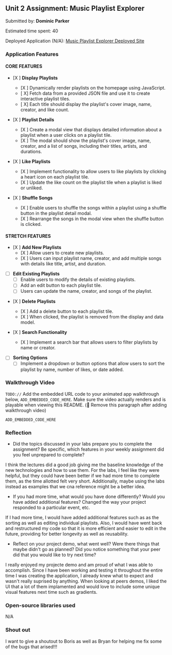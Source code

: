 ## Unit 2 Assignment: Music Playlist Explorer

Submitted by: **Dominic Parker**

Estimated time spent: 40

Deployed Application (N/A): [Music Playlist Explorer Deployed Site](ADD_LINK_HERE)

### Application Features

#### CORE FEATURES

- [X ] **Display Playlists**
  - [X ] Dynamically render playlists on the homepage using JavaScript.
  - [ X] Fetch data from a provided JSON file and use it to create interactive playlist tiles.
  - [ X] Each title should display the playlist's cover image, name, creator, and like count.

- [X ] **Playlist Details**
  - [X ] Create a modal view that displays detailed information about a playlist when a user clicks on a playlist tile.
  - [X ] The modal should show the playlist's cover image, name, creator, and a list of songs, including their titles, artists, and durations.

- [X ] **Like Playlists**
  - [X ] Implement functionality to allow users to like playlists by clicking a heart icon on each playlist tile.
  - [X ] Update the like count on the playlist tile when a playlist is liked or unliked.

- [X ] **Shuffle Songs**
  - [X ] Enable users to shuffle the songs within a playlist using a shuffle button in the playlist detail modal.
  - [X ] Rearrange the songs in the modal view when the shuffle button is clicked.

#### STRETCH FEATURES

- [X ] **Add New Playlists**
  - [X ] Allow users to create new playlists.
  - [X ] Users can input playlist name, creator, and add multiple songs with details like title, artist, and duration.

- [ ] **Edit Existing Playlists**
  - [ ] Enable users to modify the details of existing playlists.
  - [ ] Add an edit button to each playlist tile.
  - [ ] Users can update the name, creator, and songs of the playlist.

- [X ] **Delete Playlists**
  - [X ] Add a delete button to each playlist tile.
  - [X ] When clicked, the playlist is removed from the display and data model.

- [X ] **Search Functionality**
  - [X ] Implement a search bar that allows users to filter playlists by name or creator.

- [ ] **Sorting Options**
  - [ ] Implement a dropdown or button options that allow users to sort the playlist by name, number of likes, or date added.

### Walkthrough Video

`TODO://` Add the embedded URL code to your animated app walkthrough below, `ADD_EMBEDDED_CODE_HERE`. Make sure the video actually renders and is playable when viewing this README. (🚫 Remove this paragraph after adding walkthrough video)

`ADD_EMBEDDED_CODE_HERE`

### Reflection

* Did the topics discussed in your labs prepare you to complete the assignment? Be specific, which features in your weekly assignment did you feel unprepared to complete?

I think the lectures did a good job giving me the baseline knowledge of the new technologies and how to use them. For the labs, I feel like they were helpful, but they could have been better if we had more time to complete them, as the time allotted felt very short. Additionally, maybe using the labs instead as examples that we cna reference might be a better idea. 


* If you had more time, what would you have done differently? Would you have added additional features? Changed the way your project responded to a particular event, etc.
  
If I had more time, I would have added additional features such as as the sorting as well as editing individual playlists. Also, I would have went back and restructured my code so that it is more efficient and easier to edit in the future, providing for better longevity as well as reusability.

* Reflect on your project demo, what went well? Were there things that maybe didn't go as planned? Did you notice something that your peer did that you would like to try next time?

I really enjoyed my projecte demo and am proud of what I was able to accomplish. Since I have been working and testing it throughout the entire time I was creating the application, I already knew what to expect and wasn't really suprised by anything. When looking at peers demos, I liked the UI that a lot of them implamented and would love to include some unique visual features next time such as gradients.

### Open-source libraries used

N/A

### Shout out

I want to give a shoutout to Boris as well as Bryan for helping me fix some of the bugs that arised!!!
